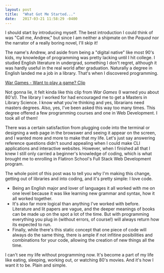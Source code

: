 ```yaml
---
layout: post
title:  "What Got Me Started..."
date:   2017-03-21 11:58:29 -0400
---
```



I should start by introducing myself. The best introduction I could think of was "Call me, Andrew," but since I am neither a shipmate on the *Pequod* nor the narrator of a really boring novel, I'll skip it!

The name's Andrew, and aside from being a "digital native" like most 90's kids, my knowledge of programming was pretty lacking until I hit college. I studied English literature in undergrad, something I don't regret, although it was hardly useful in the real world after graduation. Naturally a degree in English landed me a job in a library. That's when I discovered programming.

[War Games - Want to play a game? Clip](https://youtu.be/D-9l5jSDL50)

Not gonna lie, it felt kinda like this clip from *War Games* (I warned you about 80's!). The library I worked for had encouraged me to get a Masters in Library Science. I know what you're thinking and yes, librarians need masters degrees. Also, yes, I've been asked this way too many times. This degree offered a few programming courses and one in Web Development. I took all of them!

There was a certain satisfaction from plugging code into the terminal or designing a web page in the browswer and seeing it appear on the screen, and I wanted more and more to make that my life. Let's just say answering reference questions didn't sound appealing when I could make CLI applications and interactive websites. However, when I finished all that I knew I still only carried a beginner's knowledge of coding, which is what brought me to enrolling in Flatiron School's Full Stack Web Development program.

The whole point of this post was to tell you why I'm making this change, getting out of libraries and into coding, and it's pretty simple: I love code. 
* Being an English major and lover of languages it all worked with me on one level because it was like learning new grammar and syntax, how it all worked together. 
* It's also far more logical than anything I've worked with before. Literature and lit papers are vague, and the deeper meanings of books can be made up on the spot a lot of the time. But with programming everything you plug in (without errors, of course!) will always return how its expected to run. 
* Finally, while there's this static concept that one piece of code will always do the same thing, there is ample if not infitine posibilities and combinations for your code, allowing the creation of new things all the time.

I can't see my life without programming now. It's become a part of my life like eating, sleeping, working out, or watching 80's movies. And it's how I want it to be. Plain and simple.
